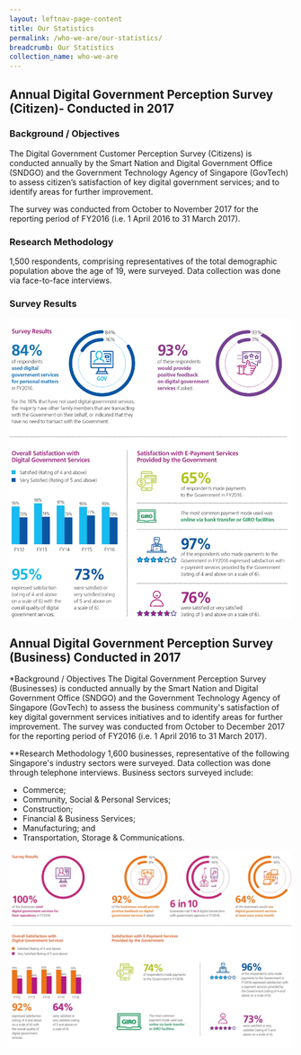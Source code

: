 ```yaml
---
layout: leftnav-page-content
title: Our Statistics
permalink: /who-we-are/our-statistics/
breadcrumb: Our Statistics
collection_name: who-we-are
---
```

## Annual Digital Government Perception Survey (Citizen)- Conducted in 2017

### Background / Objectives 
The Digital Government Customer Perception Survey (Citizens) is conducted annually by the Smart Nation and Digital Government Office (SNDGO) and the Government Technology Agency of Singapore (GovTech) to assess citizen’s satisfaction of key digital government services; and to identify areas for further improvement.

The survey was conducted from October to November 2017 for the reporting period of FY2016 (i.e. 1 April 2016 to 31 March 2017).

### Research Methodology

1,500 respondents, comprising representatives of the total demographic population above the age of 19, were surveyed. Data collection was done via face-to-face interviews.
### Survey Results

![Digital Government Perception Survey 2017 Citizens ](/images/our-statistics/Digital-Government-Perception2017-Citizens.jpg)

## Annual Digital Government Perception Survey (Business) Conducted in 2017

*Background / Objectives
The Digital Government Perception Survey (Businesses) is conducted annually by the Smart Nation and Digital Government Office (SNDGO) and the Government Technology Agency of Singapore (GovTech) to assess the business community's satisfaction of key digital government services initiatives and to identify areas for further improvement.
The survey was conducted from October to December 2017 for the reporting period of FY2016 (i.e. 1 April 2016 to 31 March 2017).

**Research Methodology
1,600 businesses, representative of the following Singapore's industry sectors were surveyed.  Data collection was done through telephone interviews. Business sectors surveyed include:
- Commerce;
- Community, Social & Personal Services;
- Construction;
- Financial & Business Services;
- Manufacturing; and
- Transportation, Storage & Communications.


![Digital Government Perception Survey 2017 Business ](/images/our-statistics/Digital-Government-Perception2017-Business.jpg)

      
